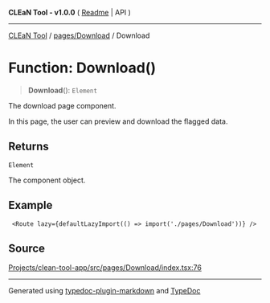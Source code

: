 **CLEaN Tool - v1.0.0** ( [Readme](../../../README.md) \| API )

***

[CLEaN Tool](../../../modules.md) / [pages/Download](../README.md) / Download

# Function: Download()

> **Download**(): `Element`

The download page component.

In this page, the user can preview and download the flagged data.

## Returns

`Element`

The component object.

## Example

```tsx
 <Route lazy={defaultLazyImport(() => import('./pages/Download'))} />
```

## Source

[Projects/clean-tool-app/src/pages/Download/index.tsx:76](https://github.com/yuckyh/clean-tool-app/)

***

Generated using [typedoc-plugin-markdown](https://www.npmjs.com/package/typedoc-plugin-markdown) and [TypeDoc](https://typedoc.org/)
